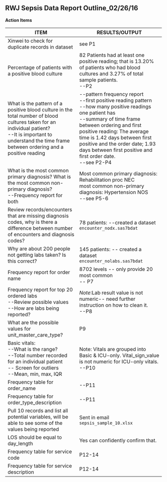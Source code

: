 RWJ Sepsis Data Report Outline_02/26/16
-------------
**Action Items**

| ITEM | RESULTS/OUTPUT |
| ------- | ------ | 
|Xinwei to check for duplicate records in dataset| see P1|
|Percentage of patients with a positive blood culture | 82 Patients had at least one positive reading; that is 13.20% of patients who had blood cultures and 3.27% of total sample patients. <BR>--P2|
|What is the pattern of a positive blood culture in the total number of blood cultures taken for an individual patient? <BR> --It is important to understand the time frame between ordering and a positive reading | --pattern frequency report <br> --first positive reading pattern  <br> --how many positive readings one patient has  <br> --summary of time frame between ordering and first positive reading: The average time is 1.42 days between first positive and the order date; 1.93 days between first positive and first order date. <BR>--see P2-P4|
|What is the most common primary diagnosis? What is the most common non-primary diagnosis? <BR> --Frequency report for both| Most common primary diagnosis: Rehabilitation proc NEC <br> most common non-primary diagnosis:  Hypertension NOS <BR>--see P5-6|
|Review records/encounters that are missing diagnosis codes, why is there a difference between number of encounters and diagnosis codes?| 78 patients: --created a dataset ```encounter_nodx.sas7bdat``` |
|Why are about 200 people not getting labs taken? Is this correct?| 145 patients: -- created a dataset ```encounter_nolabs.sas7bdat```|
|Frequency report for order name|8702 levels -- only provide 20 most common <BR>-- P7|
|Frequency report for top 20 ordered labs <BR> --Review possible values <BR> --How are labs being reported?| *Note*:Lab result value is not numeric-- need further instruction on how to clean it. <BR>--P8|
|What are the possible values for unit_master_care_type?| P9|
|Basic vitals: <BR> --What is the range? <BR> --Total number recorded for an individual patient <BR> -- Screen for outliers <BR>--Mean, min, max, IQR|Note: Vitals are grouped into Basic & ICU-only. Vital_sign_value is not numeric for ICU-only vitals. <BR>--P10  |
|Frequency table for order_name|--P11|
|Frequency table for order_type_description|--P11|
|Pull 10 records and list all potential variables, will be able to see some of the values being reported|Sent in email ```sepsis_sample_10.xlsx``` |
|LOS should be equal to day_length| Yes can confidently confirm that.|
|Frequency table for service code|P12-14|
|Frequency table for service description| P12-14 |





